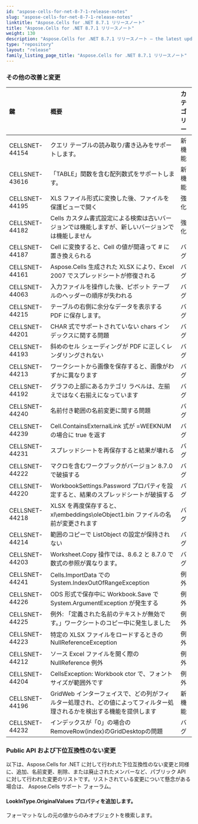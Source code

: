 ```yaml
---
id: "aspose-cells-for-net-8-7-1-release-notes"
slug: "aspose-cells-for-net-8-7-1-release-notes"
linktitle: "Aspose.Cells for .NET 8.7.1 リリースノート"
title: "Aspose.Cells for .NET 8.7.1 リリースノート"
weight: 130
description: "Aspose.Cells for .NET 8.7.1 リリースノート – the latest updates and fixes."
type: "repository"
layout: "release"
family_listing_page_title: "Aspose.Cells for .NET 8.7.1 リリースノート"
---
```

### **その他の改善と変更**

|**鍵** |**概要** |**カテゴリー** |
|:- |:- |:- |
|CELLSNET-44154 |クエリ テーブルの読み取り/書き込みをサポートします。|新機能|
|CELLSNET-43616 | 「TABLE」関数を含む配列数式をサポートします。|新機能|
|CELLSNET-44195 | XLS ファイル形式に変換した後、ファイルを保護ビューで開く|強化|
|CELLSNET-44182 |Cells カスタム書式設定による検索は古いバージョンでは機能しますが、新しいバージョンでは機能しません|強化|
|CELLSNET-44187 |Cell に変換すると、Cell の値が間違って # に置き換えられる|バグ|
|CELLSNET-44161 |Aspose.Cells 生成された XLSX により、Excel 2007 でスプレッドシートが修復される|バグ|
|CELLSNET-44063 |入力ファイルを操作した後、ピボット テーブルのヘッダーの順序が失われる|バグ|
|CELLSNET-44215 |テーブルの右側に余分なデータを表示する PDF に保存します。|バグ|
|CELLSNET-44201 | CHAR 式でサポートされていない chars インデックスに関する問題|バグ|
|CELLSNET-44193 |斜めのセル シェーディングが PDF に正しくレンダリングされない|バグ|
|CELLSNET-44213 |ワークシートから画像を保存すると、画像がわずかに異なります|バグ|
|CELLSNET-44192 |グラフの上部にあるカテゴリ ラベルは、左揃えではなく右揃えになっています|バグ|
|CELLSNET-44240 |名前付き範囲の名前変更に関する問題|バグ|
|CELLSNET-44239 |Cell.ContainsExternalLink 式が =WEEKNUM の場合に true を返す|バグ|
|CELLSNET-44231 |スプレッドシートを再保存すると結果が壊れる|バグ|
|CELLSNET-44222 |マクロを含むワークブックがバージョン 8.7.0 で破損する|バグ|
|CELLSNET-44220 |WorkbookSettings.Password プロパティを設定すると、結果のスプレッドシートが破損する|バグ|
|CELLSNET-44218 |XLSX を再度保存すると、xl\embeddings\oleObject1.bin ファイルの名前が変更されます|バグ|
|CELLSNET-44214 |範囲のコピーで ListObject の設定が保持されない|バグ|
|CELLSNET-44203 |Worksheet.Copy 操作では、8.6.2 と 8.7.0 で数式の参照が異なります。|バグ|
|CELLSNET-44241 | Cells.ImportData での System.IndexOutOfRangeException|例外|
|CELLSNET-44226 | ODS 形式で保存中に Workbook.Save で System.ArgumentException が発生する|例外|
|CELLSNET-44225 |例外: 「定義された名前のテキストが無効です。」ワークシートのコピー中に発生しました|例外|
|CELLSNET-44223 |特定の XLSX ファイルをロードするときの NullReferenceException|例外|
|CELLSNET-44212 |ソース Excel ファイルを開く際の NullReference 例外|例外|
|CELLSNET-44204 |CellsException: Workbook ctor で、フォント サイズが範囲外です|例外|
|CELLSNET-44196 |GridWeb インターフェイスで、どの列がフィルター処理され、どの値によってフィルター処理されるかを検出する機能を提供します|新機能|
|CELLSNET-44232 |インデックスが「0」の場合のRemoveRow(index)のGridDesktopの問題|バグ|
### **Public API および下位互換性のない変更**
以下は、Aspose.Cells for .NET に対して行われた下位互換性のない変更と同様に、追加、名前変更、削除、または廃止されたメンバーなど、パブリック API に対して行われた変更のリストです。リストされている変更について懸念がある場合は、 Aspose.Cells サポート フォーラム。
#### **LookInType.OriginalValues プロパティを追加します。**
フォーマットなしの元の値からのみオブジェクトを検索します。
